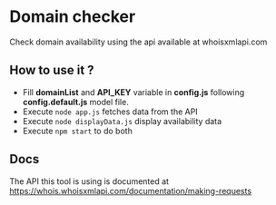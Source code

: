 # Domain checker

Check domain availability using the api available at whoisxmlapi.com

## How to use it ?

- Fill **domainList** and **API_KEY** variable in **config.js** following **config.default.js** model file.
- Execute `node app.js` fetches data from the API
- Execute `node displayData.js` display availability data
- Execute `npm start` to do both

## Docs

The API this tool is using is documented at https://whois.whoisxmlapi.com/documentation/making-requests